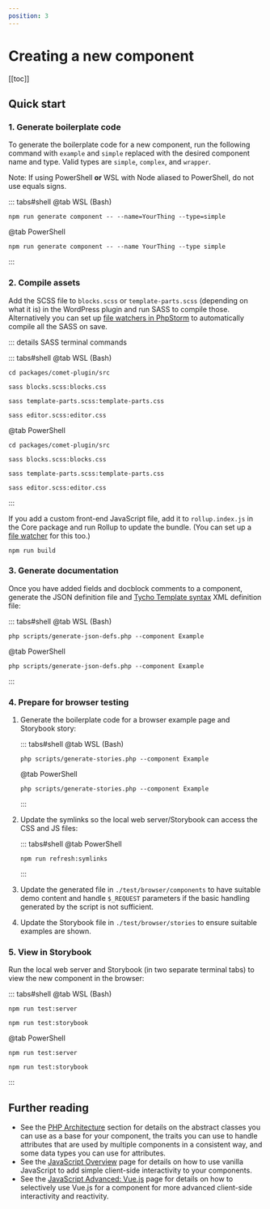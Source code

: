```yaml
---
position: 3
---
```


# Creating a new component

[[toc]]

## Quick start

### 1. Generate boilerplate code

To generate the boilerplate code for a new component, run the following command with `example` and `simple` replaced
with the desired component name and type. Valid types are `simple`, `complex`, and `wrapper`.

Note: If using PowerShell **or** WSL with Node aliased to PowerShell, do not use equals signs.

::: tabs#shell
@tab WSL (Bash)
```bash:no-line-numbers
npm run generate component -- --name=YourThing --type=simple
```
@tab PowerShell
```powershell:no-line-numbers
npm run generate component -- --name YourThing --type simple
```
:::

### 2. Compile assets

Add the SCSS file to `blocks.scss` or `template-parts.scss` (depending on what it is) in the WordPress plugin and run
SASS to compile those. Alternatively you can set up [file watchers in PhpStorm](./tooling/phpstorm.md) to automatically compile
all the SASS on save.

::: details SASS terminal commands

::: tabs#shell
@tab WSL (Bash)
```bash:no-line-numbers
cd packages/comet-plugin/src
```
```bash:no-line-numbers
sass blocks.scss:blocks.css
```
```bash:no-line-numbers
sass template-parts.scss:template-parts.css
```
```bash:no-line-numbers
sass editor.scss:editor.css
```
@tab PowerShell
```powershell:no-line-numbers
cd packages/comet-plugin/src
```
```powershell:no-line-numbers
sass blocks.scss:blocks.css
```
```powershell:no-line-numbers
sass template-parts.scss:template-parts.css
```
```powershell:no-line-numbers
sass editor.scss:editor.css
```
:::

If you add a custom front-end JavaScript file, add it to `rollup.index.js` in the Core package and run Rollup to update
the bundle. (You can set up a [file watcher](./tooling/phpstorm.md) for this too.)

```bash:no-line-numbers
npm run build
```

### 3. Generate documentation

Once you have added fields and docblock comments to a component, generate the JSON definition file and [Tycho Template syntax](../usage/overview.md#tycho-template-syntax) XML definition file:

::: tabs#shell
@tab WSL (Bash)
```bash:no-line-numbers
php scripts/generate-json-defs.php --component Example
```
@tab PowerShell
```powershell:no-line-numbers
php scripts/generate-json-defs.php --component Example
```
:::

### 4. Prepare for browser testing

1. Generate the boilerplate code for a browser example page and Storybook story:

   ::: tabs#shell
   @tab WSL (Bash)
   ```bash:no-line-numbers
   php scripts/generate-stories.php --component Example
   ```
   @tab PowerShell
   ```powershell:no-line-numbers
   php scripts/generate-stories.php --component Example
   ```
   :::

2. Update the symlinks so the local web server/Storybook can access the CSS and JS files:

   ::: tabs#shell
   @tab PowerShell
   ```powershell:no-line-numbers
   npm run refresh:symlinks
   ```
   :::

3. Update the generated file in `./test/browser/components` to have suitable demo content and handle `$_REQUEST` parameters if the basic handling generated by
   the
   script is not sufficient.

4. Update the Storybook file in `./test/browser/stories` to ensure suitable examples are shown.

### 5. View in Storybook

Run the local web server and Storybook (in two separate terminal tabs) to view the new component in the browser:

::: tabs#shell
@tab WSL (Bash)
```bash:no-line-numbers
npm run test:server
```
```bash:no-line-numbers
npm run test:storybook
```
@tab PowerShell
```powershell:no-line-numbers
npm run test:server
```
```powershell:no-line-numbers
npm run test:storybook
```
:::

## Further reading

- See the [PHP Architecture](../technical-deep-dives/php-architecture/traits.md) section for details on the abstract classes you can use as a base for your component, the traits you can use to handle attributes that are used by multiple components in a consistent way, and some data types you can use for attributes.
- See the [JavaScript Overview](../technical-deep-dives/javascript.md) page for details on how to use vanilla JavaScript to add simple client-side interactivity to your components.
- See the [JavaScript Advanced: Vue.js](../technical-deep-dives/vue.md) page for details on how to selectively use Vue.js for a component for more advanced client-side interactivity and reactivity.

